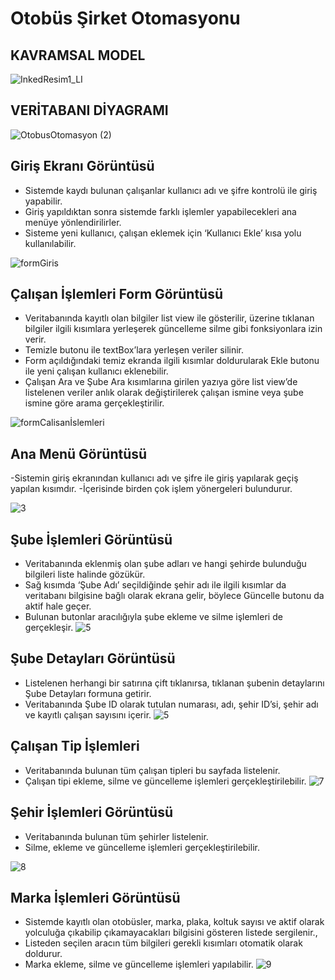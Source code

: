 # Otobüs Şirket Otomasyonu

## KAVRAMSAL MODEL
![InkedResim1_LI](https://user-images.githubusercontent.com/49760031/78079310-83c11c80-73b4-11ea-9cf6-29acb7e8a21d.jpg)

## VERİTABANI DİYAGRAMI
![OtobusOtomasyon (2)](https://user-images.githubusercontent.com/49760031/78081208-ace3ac00-73b8-11ea-9c16-0e9dbb28b862.jpeg)


## Giriş Ekranı Görüntüsü
- Sistemde kaydı bulunan çalışanlar kullanıcı adı ve şifre kontrolü ile giriş yapabilir.
- Giriş yapıldıktan sonra sistemde farklı işlemler yapabilecekleri ana menüye yönlendirilirler.
- Sisteme yeni kullanıcı, çalışan eklemek için ‘Kullanıcı Ekle’ kısa yolu kullanılabilir. 

![formGiris](https://user-images.githubusercontent.com/49760031/78077207-9f2a2880-73b0-11ea-890b-69e2127aaba7.png)
## Çalışan İşlemleri Form Görüntüsü
- Veritabanında kayıtlı olan bilgiler list view ile gösterilir, üzerine tıklanan bilgiler ilgili kısımlara yerleşerek güncelleme silme gibi fonksiyonlara izin verir.
- Temizle butonu ile textBox’lara yerleşen veriler silinir.
- Form açıldığındaki temiz ekranda ilgili kısımlar doldurularak Ekle butonu ile yeni çalışan kullanıcı eklenebilir.
- Çalışan Ara ve Şube Ara kısımlarına girilen yazıya göre list view’de listelenen veriler anlık olarak değiştirilerek çalışan ismine veya şube ismine göre arama gerçekleştirilir.
 

![formCalisanİslemleri](https://user-images.githubusercontent.com/49760031/78077289-c97be600-73b0-11ea-9c96-6ab5d8742b6d.png)

## Ana Menü Görüntüsü
-Sistemin giriş ekranından kullanıcı adı ve şifre ile giriş yapılarak geçiş yapılan kısımdır.
-İçerisinde birden çok işlem yönergeleri bulundurur.

![3](https://user-images.githubusercontent.com/49760031/78077513-2aa3b980-73b1-11ea-88cd-c95b4d70a8a3.png)

## Şube İşlemleri Görüntüsü
- Veritabanında eklenmiş olan şube adları ve hangi şehirde bulunduğu bilgileri liste halinde gözükür.
- Sağ kısımda ‘Şube Adı’ seçildiğinde şehir adı ile ilgili kısımlar da veritabanı bilgisine bağlı olarak ekrana gelir, böylece Güncelle butonu da aktif hale geçer. 
- Bulunan butonlar aracılığıyla şube ekleme ve silme işlemleri de gerçekleşir.
![5](https://user-images.githubusercontent.com/49760031/78077639-6179cf80-73b1-11ea-8d6f-02b08731bb40.png)

## Şube Detayları Görüntüsü
- Listelenen herhangi bir satırına çift tıklanırsa, tıklanan şubenin detaylarını Şube Detayları formuna getirir.
- Veritabanında Şube ID olarak tutulan numarası, adı, şehir ID’si, şehir adı ve kayıtlı çalışan sayısını içerir.
![5](https://user-images.githubusercontent.com/49760031/78077684-7b1b1700-73b1-11ea-8e20-610f7fb3dfc0.png)

## Çalışan Tip İşlemleri
- Veritabanında bulunan tüm çalışan tipleri bu sayfada listelenir.
- Çalışan tipi ekleme, silme ve güncelleme işlemleri gerçekleştirilebilir.
![7](https://user-images.githubusercontent.com/49760031/78077788-ab62b580-73b1-11ea-91e1-ddc34ce227bf.png)

## Şehir İşlemleri Görüntüsü
- Veritabanında bulunan tüm şehirler listelenir.
- Silme, ekleme ve güncelleme işlemleri gerçekleştirilebilir.

![8](https://user-images.githubusercontent.com/49760031/78078086-33e15600-73b2-11ea-9446-6b64cc6619dc.png)

## Marka İşlemleri Görüntüsü
- Sistemde kayıtlı olan otobüsler, marka, plaka, koltuk sayısı ve aktif olarak yolculuğa çıkabilip çıkamayacakları bilgisini gösteren listede sergilenir.,
- Listeden seçilen aracın tüm bilgileri gerekli kısımları otomatik olarak doldurur.
- Marka ekleme, silme ve güncelleme işlemleri yapılabilir.
![9](https://user-images.githubusercontent.com/49760031/78078266-86bb0d80-73b2-11ea-847e-cdf19ddc45ef.png)

